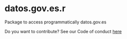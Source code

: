 # datos.gov.es.r
Package to access programmatically datos.gov.es


Do you want to contribute? See our Code of conduct [here](https://github.com/SevillaR/datos.gov.es.r/blob/master/CODE_OF_CONDUCT.md) 
